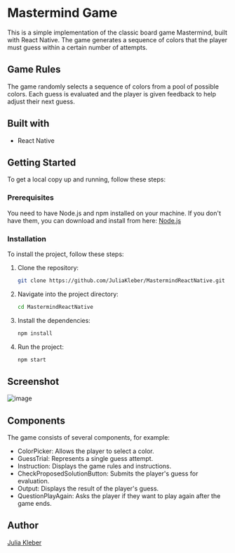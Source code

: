 # Mastermind Game

This is a simple implementation of the classic board game Mastermind, built with React Native.
The game generates a sequence of colors that the player must guess within a certain number of attempts.

## Game Rules

The game randomly selects a sequence of colors from a pool of possible colors.
Each guess is evaluated and the player is given feedback to help adjust their next guess.

## Built with

- React Native

## Getting Started

To get a local copy up and running, follow these steps:

### Prerequisites

You need to have Node.js and npm installed on your machine.
If you don't have them, you can download and install from here: [Node.js](https://nodejs.org/)

### Installation

To install the project, follow these steps:

1. Clone the repository:
   
   ```bash
   git clone https://github.com/JuliaKleber/MastermindReactNative.git

3. Navigate into the project directory:
   
   ```bash
   cd MastermindReactNative
   
5. Install the dependencies:
   
   ```bash
   npm install

7. Run the project:
   
   ```bash
   npm start

## Screenshot

![image](https://github.com/JuliaKleber/MastermindReactNative/assets/142741980/d06aa979-25f4-406d-8509-0d00931c90e6)


## Components

The game consists of several components, for example:

- ColorPicker: Allows the player to select a color.
- GuessTrial: Represents a single guess attempt.
- Instruction: Displays the game rules and instructions.
- CheckProposedSolutionButton: Submits the player's guess for evaluation.
- Output: Displays the result of the player's guess.
- QuestionPlayAgain: Asks the player if they want to play again after the game ends.

## Author

[Julia Kleber](https://github.com/JuliaKleber)
